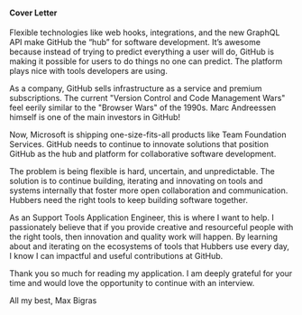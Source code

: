 #### Cover Letter
Flexible technologies like web hooks, integrations, and the new GraphQL API make GitHub the “hub” for software development. It’s awesome because instead of trying to predict everything a user will do, GitHub is making it possible for users to do things no one can predict. The platform plays nice with tools developers are using.

As a company, GitHub sells infrastructure as a service and premium subscriptions.  The current "Version Control and Code Management Wars" feel eerily similar to the "Browser Wars" of the 1990s. Marc Andreessen himself is one of the main investors in GitHub!

Now, Microsoft is shipping one-size-fits-all products like Team Foundation Services. GitHub needs to continue to innovate solutions that position GitHub as the hub and platform for collaborative software development.

The problem is being flexible is hard, uncertain, and unpredictable.  The solution is to continue building, iterating and innovating on tools and systems internally that foster more open collaboration and communication. Hubbers need the right tools to keep building software together.

As an Support Tools Application Engineer, this is where I want to help. I passionately believe that if you provide creative and resourceful people with the right tools, then innovation and quality work will happen. By learning about and iterating on the ecosystems of tools that Hubbers use every day, I know I can impactful and useful contributions at GitHub.

Thank you so much for reading my application. I  am deeply grateful for your time and would love the opportunity to continue with an interview.

All my best,
Max Bigras

